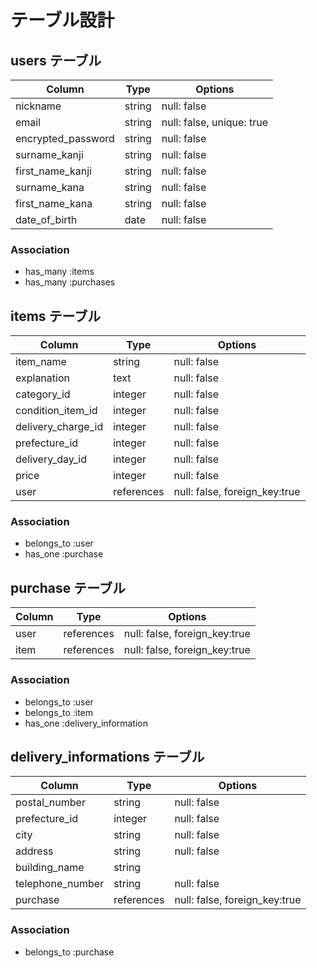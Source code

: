 # テーブル設計

## users テーブル
| Column             | Type   | Options     |
| ------------------ | ------ | ----------- |
| nickname           | string | null: false |
| email              | string | null: false, unique: true |
| encrypted_password | string | null: false |
| surname_kanji      | string | null: false |
| first_name_kanji   | string | null: false |
| surname_kana       | string | null: false |
| first_name_kana    | string | null: false |
| date_of_birth      | date   | null: false |

### Association
- has_many :items
- has_many :purchases

## items テーブル
| Column | Type   | Options     |
| ------ | ------ | ----------- |
| item_name            | string     | null: false |
| explanation          | text       | null: false |
| category_id          | integer    | null: false |
| condition_item_id    | integer    | null: false |
| delivery_charge_id   | integer    | null: false |
| prefecture_id            | integer    | null: false |
| delivery_day_id      | integer    | null: false |
| price                | integer    | null: false |
| user                 | references | null: false, foreign_key:true |

### Association
- belongs_to :user
- has_one :purchase

## purchase テーブル
| Column | Type       | Options                        |
| ------ | ---------- | ------------------------------ |
| user                | references | null: false, foreign_key:true |
| item                | references | null: false, foreign_key:true |

### Association
- belongs_to :user
- belongs_to :item
- has_one :delivery_information

## delivery_informations テーブル
| Column | Type       | Options              |
| ------ | ---------- | -------------------- |
| postal_number       | string     | null: false |
| prefecture_id       | integer    | null: false |
| city                | string     | null: false |
| address             | string     | null: false |
| building_name       | string     |
| telephone_number    | string     | null: false |
| purchase            | references | null: false, foreign_key:true |

### Association
- belongs_to :purchase